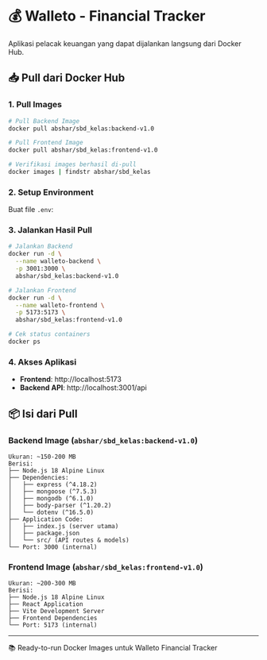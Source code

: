 # 💰 Walleto - Financial Tracker

Aplikasi pelacak keuangan yang dapat dijalankan langsung dari Docker Hub.

## 📥 Pull dari Docker Hub

### 1. Pull Images
```bash
# Pull Backend Image
docker pull abshar/sbd_kelas:backend-v1.0

# Pull Frontend Image
docker pull abshar/sbd_kelas:frontend-v1.0

# Verifikasi images berhasil di-pull
docker images | findstr abshar/sbd_kelas
```

### 2. Setup Environment
Buat file `.env`:

### 3. Jalankan Hasil Pull
```bash
# Jalankan Backend
docker run -d \
  --name walleto-backend \
  -p 3001:3000 \
  abshar/sbd_kelas:backend-v1.0

# Jalankan Frontend
docker run -d \
  --name walleto-frontend \
  -p 5173:5173 \
  abshar/sbd_kelas:frontend-v1.0

# Cek status containers
docker ps
```

### 4. Akses Aplikasi
- **Frontend**: http://localhost:5173
- **Backend API**: http://localhost:3001/api

## 📦 Isi dari Pull
### Backend Image (`abshar/sbd_kelas:backend-v1.0`)
```
Ukuran: ~150-200 MB
Berisi:
├── Node.js 18 Alpine Linux
├── Dependencies:
│   ├── express (^4.18.2)
│   ├── mongoose (^7.5.3)
│   ├── mongodb (^6.1.0)
│   ├── body-parser (^1.20.2)
│   └── dotenv (^16.5.0)
├── Application Code:
│   ├── index.js (server utama)
│   ├── package.json
│   └── src/ (API routes & models)
└── Port: 3000 (internal)
```

### Frontend Image (`abshar/sbd_kelas:frontend-v1.0`)
```
Ukuran: ~200-300 MB
Berisi:
├── Node.js 18 Alpine Linux
├── React Application
├── Vite Development Server
├── Frontend Dependencies
└── Port: 5173 (internal)
```

---
📚 Ready-to-run Docker Images untuk Walleto Financial Tracker